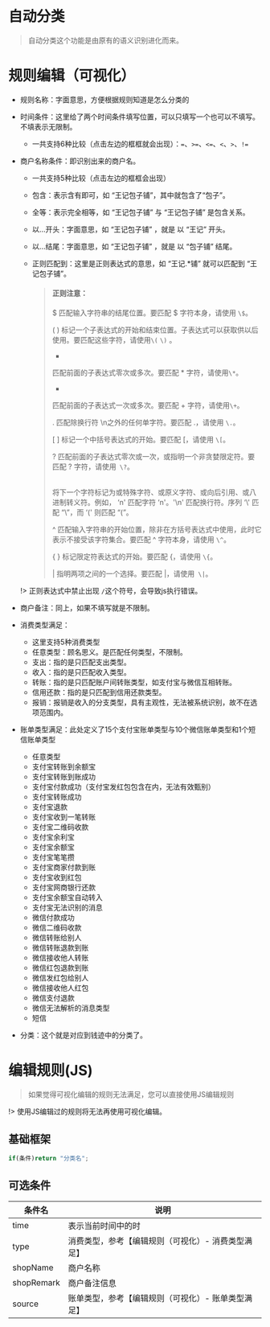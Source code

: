 # 自动分类

> 自动分类这个功能是由原有的语义识别进化而来。

# 规则编辑（可视化）

- 规则名称：字面意思，方便根据规则知道是怎么分类的

- 时间条件：这里给了两个时间条件填写位置，可以只填写一个也可以不填写。不填表示无限制。
  
  - 一共支持6种比较（点击左边的框框就会出现）：`=`、`>=`、`<=`、`<`、`>`、`!=`
  
- 商户名称条件：即识别出来的商户名。
  - 一共支持5种比较（点击左边的框框会出现）
  
  - 包含：表示含有即可，如 “王记包子铺”，其中就包含了“包子”。
  
  - 全等：表示完全相等，如 “王记包子铺” 与 “王记包子铺” 是包含关系。
  
  - 以...开头：字面意思，如 “王记包子铺” ，就是 以 “王记” 开头。
  
  - 以...结尾：字面意思，如 “王记包子铺” ，就是 以 “包子铺” 结尾。
  
  - 正则匹配到：这里是正则表达式的意思，如 “王记.*铺” 就可以匹配到 “王记包子铺”。
  
    > #### 正则注意：
    >
    > $
    > 匹配输入字符串的结尾位置。要匹配 $ 字符本身，请使用 `\$`。
    >
    > ( )
    > 标记一个子表达式的开始和结束位置。子表达式可以获取供以后使用。要匹配这些字符，请使用`\(` `\)` 。
    >
    > *
    > 匹配前面的子表达式零次或多次。要匹配 * 字符，请使用`\*`。
    >
    > +
    > 匹配前面的子表达式一次或多次。要匹配 + 字符，请使用`\+`。
    >
    > .
    > 匹配除换行符 \n之外的任何单字符。要匹配 .，请使用 `\.`。
    >
    > [ ]
    > 标记一个中括号表达式的开始。要匹配 [，请使用 `\[`。
    >
    > ?
    > 匹配前面的子表达式零次或一次，或指明一个非贪婪限定符。要匹配 ? 字符，请使用` \?`。
    >
    > \
    > 将下一个字符标记为或特殊字符、或原义字符、或向后引用、或八进制转义符。例如， ‘n' 匹配字符 ‘n'。'\n' 匹配换行符。序列 ‘\\' 匹配 “\”，而 ‘\(' 则匹配 “(”。
    >
    > ^
    > 匹配输入字符串的开始位置，除非在方括号表达式中使用，此时它表示不接受该字符集合。要匹配 ^ 字符本身，请使用 `\^`。
    >
    > { }
    > 标记限定符表达式的开始。要匹配 {，请使用 `\{`。
    >
    > |
    > 指明两项之间的一个选择。要匹配 |，请使用` \|`。
  >
    > 
    
    !> 正则表达式中禁止出现 `/`这个符号，会导致js执行错误。
  
- 商户备注：同上，如果不填写就是不限制。

- 消费类型满足：
  - 这里支持5种消费类型
  - 任意类型：顾名思义。是匹配任何类型，不限制。
  - 支出：指的是只匹配支出类型。
  - 收入：指的是只匹配收入类型。
  - 转账：指的是只匹配账户间转账类型，如支付宝与微信互相转账。
  - 信用还款：指的是只匹配到信用还款类型。
  - 报销：报销是收入的分支类型，具有主观性，无法被系统识别，故不在选项范围内。

- 账单类型满足：此处定义了15个支付宝账单类型与10个微信账单类型和1个短信账单类型

   - 任意类型
   - 支付宝转账到余额宝
   - 支付宝转账到账成功
   - 支付宝付款成功（支付宝发红包包含在内，无法有效甄别）
   - 支付宝转账成功
   - 支付宝退款
   - 支付宝收到一笔转账
   - 支付宝二维码收款
   - 支付宝余利宝
   - 支付宝余额宝
   - 支付宝笔笔攒
   - 支付宝商家付款到账
   - 支付宝收到红包
   - 支付宝网商银行还款
   - 支付宝余额宝自动转入
   - 支付宝无法识别的消息
   - 微信付款成功
   - 微信二维码收款
   - 微信转账给别人
   - 微信转账退款到账
   - 微信接收他人转账
   - 微信红包退款到账
   - 微信发红包给别人
   - 微信接收他人红包
   - 微信支付退款
   - 微信无法解析的消息类型
   - 短信


- 分类：这个就是对应到钱迹中的分类了。

# 编辑规则(JS)

> 如果觉得可视化编辑的规则无法满足，您可以直接使用JS编辑规则

!> 使用JS编辑过的规则将无法再使用可视化编辑。

## 基础框架

```js
if(条件)return "分类名";
```

## 可选条件

| 条件名     | 说明                                               |
| ---------- | -------------------------------------------------- |
| time       | 表示当前时间中的时                                 |
| type       | 消费类型，参考【编辑规则（可视化）- 消费类型满足】 |
| shopName   | 商户名称                                           |
| shopRemark | 商户备注信息                                       |
| source     | 账单类型，参考【编辑规则（可视化）- 账单类型满足】 |

